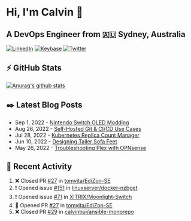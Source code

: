 # Hi, I'm Calvin 🍭
## A DevOps Engineer from 🇦🇺 Sydney, Australia</h3>

[![LinkedIn](https://img.shields.io/badge/-c–bui-0077B5?style=flat-square&labelColor=0077B5&logo=LinkedIn&logoColor=white)](https://www.linkedin.com/in/c-bui/)
[![Keybase](https://img.shields.io/badge/-calvinbui-ff6f21?style=flat-square&labelColor=ff6f21&logo=Keybase&logoColor=white)](https://keybase.io/calvinbui)
[![Twitter](https://img.shields.io/badge/-ASAPCalvin-1DA1F2?style=flat-square&labelColor=1DA1F2&logo=Twitter&logoColor=white)](https://twitter.com/ASAPCalvin)

<!-- https://github.com/rishavanand/github-profilinator -->
## ⚡ GitHub Stats
[![Anurag's github stats](https://github-readme-stats.vercel.app/api?username=calvinbui&count_private=true&hide_title=true)](https://github.com/anuraghazra/github-readme-stats)

<!-- https://github.com/gautamkrishnar/blog-post-workflow -->
## ✒️ Latest Blog Posts

<!-- BLOG-POST-LIST:START -->
- Sep 1, 2022 - [Nintendo Switch OLED Modding](https://calvin.me/nintendo-switch-oled-modding)
- Aug 26, 2022 - [Self-Hosted Git &amp; CI/CD Use Cases](https://calvin.me/self-hosted-git-cicd-use-cases)
- Jul 28, 2022 - [Kubernetes Replica Count Manager](https://calvin.me/kubernetes-replica-count-manager)
- Jun 10, 2022 - [Designing Taller Sofa Feet](https://calvin.me/designing-taller-sofa-feet)
- May 26, 2022 - [Troubleshooting Plex with OPNsense](https://calvin.me/plex-with-dns-over-tls)

<!-- BLOG-POST-LIST:END -->

## 🏃‍ Recent Activity

<!--START_SECTION:activity-->
1. ❌ Closed PR [#27](https://github.com/tomvita/EdiZon-SE/pull/27) in [tomvita/EdiZon-SE](https://github.com/tomvita/EdiZon-SE)
2. ❗️ Opened issue [#151](https://github.com/linuxserver/docker-nzbget/issues/151) in [linuxserver/docker-nzbget](https://github.com/linuxserver/docker-nzbget)
3. ❗️ Opened issue [#71](https://github.com/XITRIX/Moonlight-Switch/issues/71) in [XITRIX/Moonlight-Switch](https://github.com/XITRIX/Moonlight-Switch)
4. 💪 Opened PR [#27](https://github.com/tomvita/EdiZon-SE/pull/27) in [tomvita/EdiZon-SE](https://github.com/tomvita/EdiZon-SE)
5. ❌ Closed PR [#29](https://github.com/calvinbui/ansible-monorepo/pull/29) in [calvinbui/ansible-monorepo](https://github.com/calvinbui/ansible-monorepo)
<!--END_SECTION:activity-->

